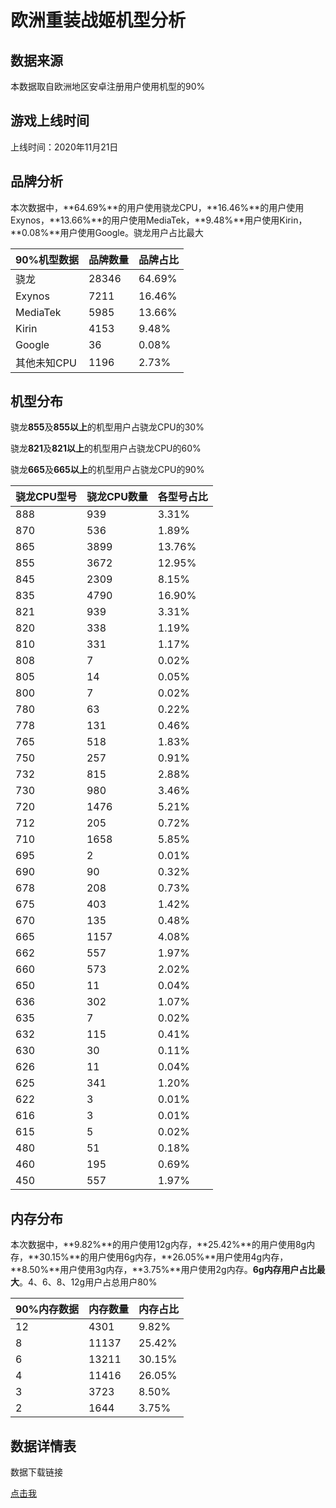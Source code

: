 # 欧洲重装战姬机型分析

## 数据来源

本数据取自欧洲地区安卓注册用户使用机型的90%

## 游戏上线时间

上线时间：2020年11月21日

## 品牌分析

本次数据中，**64.69%**的用户使用骁龙CPU，**16.46%**的用户使用Exynos，**13.66%**的用户使用MediaTek，**9.48%**用户使用Kirin，**0.08%**用户使用Google。骁龙用户占比最大

| 90%机型数据 | 品牌数量 | 品牌占比 |
|-------------|----------|----------|
| 骁龙        | 28346    | 64.69%   |
| Exynos      | 7211     | 16.46%   |
| MediaTek    | 5985     | 13.66%   |
| Kirin       | 4153     | 9.48%    |
| Google      | 36       | 0.08%    |
| 其他未知CPU | 1196     | 2.73%    |

## 机型分布

骁龙**855**及**855以上**的机型用户占骁龙CPU的30%

骁龙**821**及**821以上**的机型用户占骁龙CPU的60%

骁龙**665**及**665以上**的机型用户占骁龙CPU的90%

| 骁龙CPU型号 | 骁龙CPU数量 | 各型号占比 |
|-------------|-------------|------------|
| 888         | 939         | 3.31%      |
| 870         | 536         | 1.89%      |
| 865         | 3899        | 13.76%     |
| 855         | 3672        | 12.95%     |
| 845         | 2309        | 8.15%      |
| 835         | 4790        | 16.90%     |
| 821         | 939         | 3.31%      |
| 820         | 338         | 1.19%      |
| 810         | 331         | 1.17%      |
| 808         | 7           | 0.02%      |
| 805         | 14          | 0.05%      |
| 800         | 7           | 0.02%      |
| 780         | 63          | 0.22%      |
| 778         | 131         | 0.46%      |
| 765         | 518         | 1.83%      |
| 750         | 257         | 0.91%      |
| 732         | 815         | 2.88%      |
| 730         | 980         | 3.46%      |
| 720         | 1476        | 5.21%      |
| 712         | 205         | 0.72%      |
| 710         | 1658        | 5.85%      |
| 695         | 2           | 0.01%      |
| 690         | 90          | 0.32%      |
| 678         | 208         | 0.73%      |
| 675         | 403         | 1.42%      |
| 670         | 135         | 0.48%      |
| 665         | 1157        | 4.08%      |
| 662         | 557         | 1.97%      |
| 660         | 573         | 2.02%      |
| 650         | 11          | 0.04%      |
| 636         | 302         | 1.07%      |
| 635         | 7           | 0.02%      |
| 632         | 115         | 0.41%      |
| 630         | 30          | 0.11%      |
| 626         | 11          | 0.04%      |
| 625         | 341         | 1.20%      |
| 622         | 3           | 0.01%      |
| 616         | 3           | 0.01%      |
| 615         | 5           | 0.02%      |
| 480         | 51          | 0.18%      |
| 460         | 195         | 0.69%      |
| 450         | 557         | 1.97%      |

## 内存分布

本次数据中，**9.82%**的用户使用12g内存，**25.42%**的用户使用8g内存，**30.15%**的用户使用6g内存，**26.05%**用户使用4g内存，**8.50%**用户使用3g内存，**3.75%**用户使用2g内存。**6g内存用户占比最大**。4、6、8、12g用户占总用户80%

| 90%内存数据 | 内存数量 | 内存占比 |
|-------------|----------|----------|
| 12          | 4301     | 9.82%    |
| 8           | 11137    | 25.42%   |
| 6           | 13211    | 30.15%   |
| 4           | 11416    | 26.05%   |
| 3           | 3723     | 8.50%    |
| 2           | 1644     | 3.75%    |

## 数据详情表

数据下载链接

[点击我](https://qaq.com/static/G1/%E5%9C%B0%E5%8C%BA%E6%9C%BA%E5%9E%8B%E6%95%B0%E6%8D%AE/%E6%AC%A7%E6%B4%B2Android%E9%87%8D%E8%A3%85%E6%88%98%E5%A7%AC%E6%9C%BA%E5%9E%8B.xlsx?download=true)
